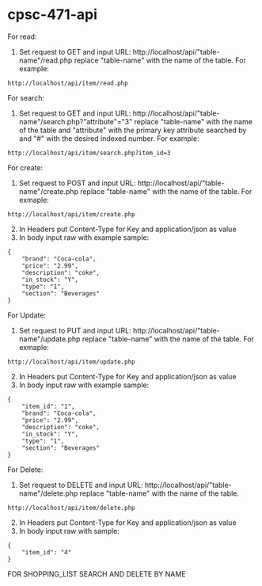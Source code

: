 # cpsc-471-api

For read:
1. Set request to GET and input URL: http://localhost/api/"table-name"/read.php replace "table-name" with the name of the table.
For example:
```
http://localhost/api/item/read.php
```

For search:
1. Set request to GET and input URL: http://localhost/api/"table-name"/search.php?"attribute"="3" replace "table-name" with the name of the table and "attribute" with
the primary key attribute searched by and "#" with the desired indexed number.
For example:
```
http://localhost/api/item/search.php?item_id=3
```

For create:
1. Set request to POST and input URL: http://localhost/api/"table-name"/create.php replace "table-name" with the name of the table.
For exmaple:
```
http://localhost/api/item/create.php
```
2. In Headers put Content-Type for Key and application/json as value
3. In body input raw with example sample: 
```
{
    "brand": "Coca-cola",
    "price": "2.99",
    "description": "coke",
    "in_stock": "Y",
    "type": "1",
    "section": "Beverages"
}
```


For Update:
1. Set request to PUT and input URL: http://localhost/api/"table-name"/update.php replace "table-name" with the name of the table.
For exmaple:
```
http://localhost/api/item/update.php
```
2. In Headers put Content-Type for Key and application/json as value
2. In body input raw with example sample:
```
{
    "item_id": "1",
    "brand": "Coca-cola",
    "price": "2.99",
    "description": "coke",
    "in_stock": "Y",
    "type": "1",
    "section": "Beverages"
}
```


For Delete:
1. Set request to DELETE and input URL: http://localhost/api/"table-name"/delete.php replace "table-name" with the name of the table.
```
http://localhost/api/item/delete.php
```
2. In Headers put Content-Type for Key and application/json as value
2. In body input raw with sample:
```
{
    "item_id": "4"
}
```




FOR SHOPPING_LIST
SEARCH AND DELETE BY NAME
